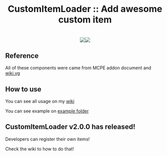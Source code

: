 <a href="https://raw.githubusercontent.com/alvin0319/CustomItemLoader/master/assets/icon.png" align="center"></a>
<br>
<h1 align="center">CustomItemLoader :: Add awesome custom item</h1>
<h1 align="center"><a href="https://poggit.pmmp.io/p/CustomItemLoader"><img src="https://poggit.pmmp.io/shield.state/CustomItemLoader"></a><a href="https://poggit.pmmp.io/p/CustomItemLoader"><img src="https://poggit.pmmp.io/shield.dl/CustomItemLoader"></a></h1>

## Reference
All of these components were came from MCPE addon document and [wiki.vg](https://wiki.vg/Bedrock_Protocol)

## How to use

You can see all usage on my [wiki](https://github.com/alvin0319/CustomItemLoader/wiki)

You can see example on [example folder](./example)

## CustomItemLoader v2.0.0 has released!

Developers can register their own items!

Check the wiki to how to do that!
